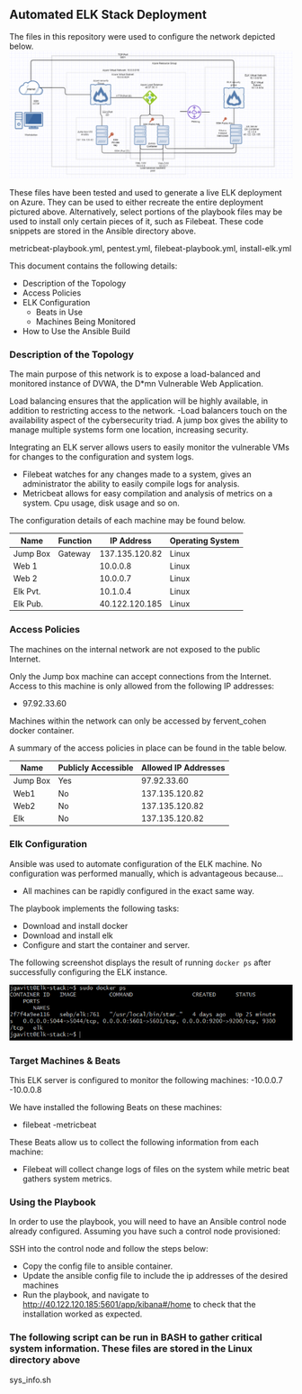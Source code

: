 ## Automated ELK Stack Deployment

The files in this repository were used to configure the network depicted below.
![](Images/network_diagram.PNG)

These files have been tested and used to generate a live ELK deployment on Azure. They can be used to either recreate the entire deployment pictured above. Alternatively, select portions of the playbook files may be used to install only certain pieces of it, such as Filebeat. These code snippets are stored in the Ansible directory above.
 
 
  metricbeat-playbook.yml,
  pentest.yml,
  filebeat-playbook.yml,
  install-elk.yml

This document contains the following details:

- Description of the Topology
- Access Policies
- ELK Configuration
  - Beats in Use
  - Machines Being Monitored
- How to Use the Ansible Build

### Description of the Topology

The main purpose of this network is to expose a load-balanced and monitored instance of DVWA, the D*mn Vulnerable Web Application.

Load balancing ensures that the application will be highly available, in addition to restricting access to the network.
-Load balancers touch on the availability aspect of the cybersecurity triad. A jump box gives the ability to manage multiple systems form one location, increasing security.

Integrating an ELK server allows users to easily monitor the vulnerable VMs for changes to the configuration and system logs.

- Filebeat watches for any changes made to a system, gives an administrator the ability to easily compile logs for analysis.
- Metricbeat allows for easy compilation and analysis of metrics on a system. Cpu usage, disk usage and so on.

The configuration details of each machine may be found below.

| Name     | Function | IP Address    | Operating System |
|----------|----------|---------------|------------------|
| Jump Box | Gateway  |137.135.120.82 | Linux            |
| Web 1    |          | 10.0.0.8      | Linux            |
| Web 2    |          | 10.0.0.7      | Linux            |
| Elk Pvt. |          | 10.1.0.4      | Linux            |
| Elk Pub. |          | 40.122.120.185| Linux                 |

### Access Policies

The machines on the internal network are not exposed to the public Internet.

Only the Jump box machine can accept connections from the Internet. Access to this machine is only allowed from the following IP addresses:

- 97.92.33.60

Machines within the network can only be accessed by fervent_cohen docker container.

A summary of the access policies in place can be found in the table below.

| Name     | Publicly Accessible | Allowed IP Addresses |
|----------|---------------------|----------------------|
| Jump Box | Yes                 |   97.92.33.60        |
| Web1     | No                  |   137.135.120.82     |
| Web2     | No                  |   137.135.120.82     |
| Elk      | No                  |   137.135.120.82     |

### Elk Configuration

Ansible was used to automate configuration of the ELK machine. No configuration was performed manually, which is advantageous because...

- All machines can be rapidly configured in the exact same way.

The playbook implements the following tasks:

- Download and install docker
- Download and install elk
- Configure and start the container and server.

The following screenshot displays the result of running `docker ps` after successfully configuring the ELK instance.

![](Images/docker_ps_output.png)

### Target Machines & Beats

This ELK server is configured to monitor the following machines:
-10.0.0.7
-10.0.0.8

We have installed the following Beats on these machines:

- filebeat
-metricbeat

These Beats allow us to collect the following information from each machine:

- Filebeat will collect change logs of files on the system while metric beat gathers system metrics.

### Using the Playbook

In order to use the playbook, you will need to have an Ansible control node already configured. Assuming you have such a control node provisioned:

SSH into the control node and follow the steps below:

- Copy the config file to ansible container.
- Update the ansible config file to include the ip addresses of the desired machines
- Run the playbook, and navigate to <http://40.122.120.185:5601/app/kibana#/home> to check that the installation worked as expected.

### The following script can be run in BASH to gather critical system information. These files are stored in the Linux directory above

sys_info.sh
